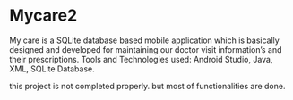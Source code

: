 # Mycare2

My care is a SQLite database based mobile application which is basically designed and developed for maintaining our doctor visit information’s and their prescriptions.
Tools and Technologies used: Android Studio, Java, XML, SQLite Database.

this project is not completed properly. but most of functionalities are done.
